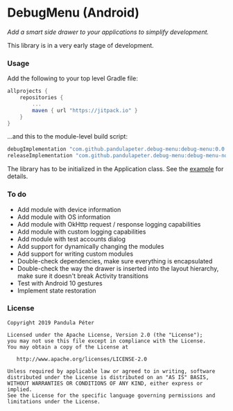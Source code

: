 # DebugMenu (Android)
*Add a smart side drawer to your applications to simplify development.*

This library is in a very early stage of development.

### Usage
Add the following to your top level Gradle file:

```groovy
allprojects {
    repositories {
        ...
        maven { url "https://jitpack.io" }
    }
}
```

...and this to the module-level build script:

```groovy
debugImplementation "com.github.pandulapeter.debug-menu:debug-menu:0.0.2"
releaseImplementation "com.github.pandulapeter.debug-menu:debug-menu-noop:0.0.2"
```

The library has to be initialized in the Application class. See the [example](https://github.com/pandulapeter/debug-menu/blob/master/example/src/main/java/com/pandulapeter/debugMenuExample/DebugMenuExampleApplication.kt) for details.

### To do
* Add module with device information
* Add module with OS information
* Add module with OkHttp request / response logging capabilities
* Add module with custom logging capabilities
* Add module with test accounts dialog
* Add support for dynamically changing the modules
* Add support for writing custom modules
* Double-check dependencies, make sure everything is encapsulated
* Double-check the way the drawer is inserted into the layout hierarchy, make sure it doesn't break Activity transitions
* Test with Android 10 gestures
* Implement state restoration

### License
```
Copyright 2019 Pandula Péter

Licensed under the Apache License, Version 2.0 (the "License");
you may not use this file except in compliance with the License.
You may obtain a copy of the License at

   http://www.apache.org/licenses/LICENSE-2.0

Unless required by applicable law or agreed to in writing, software
distributed under the License is distributed on an "AS IS" BASIS,
WITHOUT WARRANTIES OR CONDITIONS OF ANY KIND, either express or implied.
See the License for the specific language governing permissions and
limitations under the License.
```